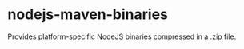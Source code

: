 nodejs-maven-binaries
=====================

Provides platform-specific NodeJS binaries compressed in a .zip file.